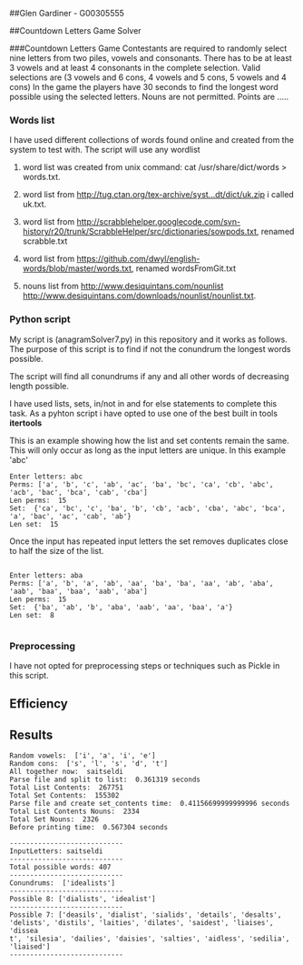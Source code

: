 ##Glen Gardiner -  G00305555

##Countdown Letters Game Solver


###Countdown Letters Game
Contestants are required to randomly select nine letters from two piles, vowels and consonants.
There has to be at least 3 vowels and at least 4 consonants in the complete selection.
Valid selections are (3 vowels and 6 cons, 4 vowels and 5 cons, 5 vowels and 4 cons)
In the game the players have 30 seconds to find the longest word possible using the selected letters.
Nouns are not permitted.
Points are .....



### Words list
I have used different collections of words found online and created from the system to test with.
The script will use any wordlist



1) word list was created from unix command:  cat /usr/share/dict/words > words.txt.

2) word list from  http://tug.ctan.org/tex-archive/syst...dt/dict/uk.zip i called uk.txt.

3) word list from  http://scrabblehelper.googlecode.com/svn-history/r20/trunk/ScrabbleHelper/src/dictionaries/sowpods.txt, renamed scrabble.txt

4) word list from  https://github.com/dwyl/english-words/blob/master/words.txt, renamed wordsFromGit.txt


5) nouns list from http://www.desiquintans.com/nounlist
                   http://www.desiquintans.com/downloads/nounlist/nounlist.txt.



### Python script
My script is (anagramSolver7.py) in this repository and it works as follows.
The purpose of this script is to find if not the conundrum the longest words possible.

The script will find all conundrums if any and all other words of decreasing length possible.

I have used lists, sets, in/not in and for else  statements to complete this task.
As a pyhton script i have opted to use one of the best built in tools **itertools**


This is an example showing how the list and set contents remain the same. This will only occur as long as the input
letters are unique. In this example 'abc'

```
Enter letters: abc
Perms: ['a', 'b', 'c', 'ab', 'ac', 'ba', 'bc', 'ca', 'cb', 'abc', 'acb', 'bac', 'bca', 'cab', 'cba']
Len perms:  15
Set:  {'ca', 'bc', 'c', 'ba', 'b', 'cb', 'acb', 'cba', 'abc', 'bca', 'a', 'bac', 'ac', 'cab', 'ab'}
Len set:  15

```

Once the input has repeated input letters the set removes duplicates close to half the size of the list.


```

Enter letters: aba
Perms: ['a', 'b', 'a', 'ab', 'aa', 'ba', 'ba', 'aa', 'ab', 'aba', 'aab', 'baa', 'baa', 'aab', 'aba']
Len perms:  15
Set:  {'ba', 'ab', 'b', 'aba', 'aab', 'aa', 'baa', 'a'}
Len set:  8


```


### Preprocessing

I have not opted for preprocessing steps or techniques such as Pickle in this script.


## Efficiency

## Results


```
Random vowels:  ['i', 'a', 'i', 'e']
Random cons:  ['s', 'l', 's', 'd', 't']
All together now:  saitseldi
Parse file and split to list:  0.361319 seconds
Total List Contents:  267751
Total Set Contents:  155302
Parse file and create set_contents time:  0.41156699999999996 seconds
Total List Contents Nouns:  2334
Total Set Nouns:  2326
Before printing time:  0.567304 seconds

```



```
----------------------------
InputLetters: saitseldi
----------------------------
Total possible words: 407
----------------------------
Conundrums:  ['idealists']
----------------------------
Possible 8: ['dialists', 'idealist']
----------------------------
Possible 7: ['deasils', 'dialist', 'sialids', 'details', 'desalts', 'delists', 'distils', 'laities', 'dilates', 'saidest', 'liaises', 'dissea
t', 'silesia', 'dailies', 'daisies', 'salties', 'aidless', 'sedilia', 'liaised']
----------------------------

```

